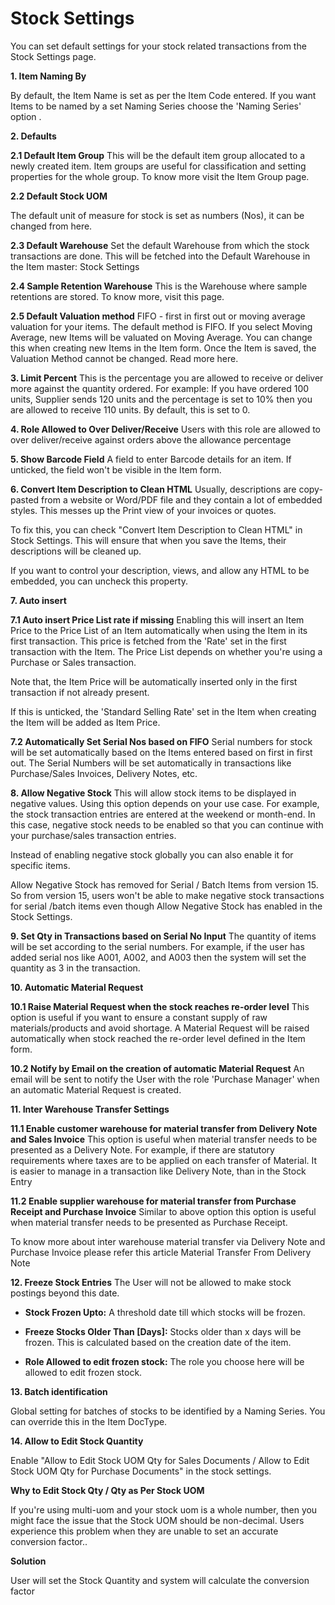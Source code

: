 # Stock Settings 
You can set default settings for your stock related transactions from the Stock Settings page.

**1. Item Naming By** 

By default, the Item Name is set as per the Item Code entered. If you want Items to be named by a set Naming Series choose the 'Naming Series' option .

**2. Defaults** 

**2.1 Default Item Group** 
This will be the default item group allocated to a newly created item. Item groups are useful for classification and setting properties for the whole group. To know more visit the Item Group page.

**2.2 Default Stock UOM**

The default unit of measure for stock is set as numbers (Nos), it can be changed from here.

**2.3 Default Warehouse** 
Set the default Warehouse from which the stock transactions are done. This will be fetched into the Default Warehouse in the Item master: Stock Settings

**2.4 Sample Retention Warehouse** 
This is the Warehouse where sample retentions are stored. To know more, visit this page.

**2.5 Default Valuation method** 
FIFO - first in first out or moving average valuation for your items. The default method is FIFO. If you select Moving Average, new Items will be valuated on Moving Average. You can change this when creating new Items in the Item form. Once the Item is saved, the Valuation Method cannot be changed. Read more here.

**3. Limit Percent** 
This is the percentage you are allowed to receive or deliver more against the quantity ordered. For example: If you have ordered 100 units, Supplier sends 120 units and the percentage is set to 10% then you are allowed to receive 110 units. By default, this is set to 0.

**4. Role Allowed to Over Deliver/Receive** 
Users with this role are allowed to over deliver/receive against orders above the allowance percentage

**5. Show Barcode Field** 
A field to enter Barcode details for an item. If unticked, the field won't be visible in the Item form.

**6. Convert Item Description to Clean HTML** 
Usually, descriptions are copy-pasted from a website or Word/PDF file and they contain a lot of embedded styles. This messes up the Print view of your invoices or quotes.

To fix this, you can check "Convert Item Description to Clean HTML" in Stock Settings. This will ensure that when you save the Items, their descriptions will be cleaned up.

If you want to control your description, views, and allow any HTML to be embedded, you can uncheck this property.

**7. Auto insert** 

**7.1 Auto insert Price List rate if missing** 
Enabling this will insert an Item Price to the Price List of an Item automatically when using the Item in its first transaction. This price is fetched from the 'Rate' set in the first transaction with the Item. The Price List depends on whether you're using a Purchase or Sales transaction.

Note that, the Item Price will be automatically inserted only in the first transaction if not already present.

If this is unticked, the 'Standard Selling Rate' set in the Item when creating the Item will be added as Item Price.

**7.2 Automatically Set Serial Nos based on FIFO** 
Serial numbers for stock will be set automatically based on the Items entered based on first in first out. The Serial Numbers will be set automatically in transactions like Purchase/Sales Invoices, Delivery Notes, etc.

**8. Allow Negative Stock** 
This will allow stock items to be displayed in negative values. Using this option depends on your use case. For example, the stock transaction entries are entered at the weekend or month-end. In this case, negative stock needs to be enabled so that you can continue with your purchase/sales transaction entries.

Instead of enabling negative stock globally you can also enable it for specific items.

Allow Negative Stock has removed for Serial / Batch Items from version 15. So from version 15, users won't be able to make negative stock transactions for serial /batch items even though Allow Negative Stock has enabled in the Stock Settings.

**9. Set Qty in Transactions based on Serial No Input** 
The quantity of items will be set according to the serial numbers. For example, if the user has added serial nos like A001, A002, and A003 then the system will set the quantity as 3 in the transaction.

**10. Automatic Material Request** 

**10.1 Raise Material Request when the stock reaches re-order level** 
This option is useful if you want to ensure a constant supply of raw materials/products and avoid shortage. A Material Request will be raised automatically when stock reached the re-order level defined in the Item form.

**10.2 Notify by Email on the creation of automatic Material Request** 
An email will be sent to notify the User with the role 'Purchase Manager' when an automatic Material Request is created.

**11. Inter Warehouse Transfer Settings** 

**11.1 Enable customer warehouse for material transfer from Delivery Note and Sales Invoice** 
This option is useful when material transfer needs to be presented as a Delivery Note. For example, if there are statutory requirements where taxes are to be applied on each transfer of Material. It is easier to manage in a transaction like Delivery Note, than in the Stock Entry

**11.2 Enable supplier warehouse for material transfer from Purchase Receipt and Purchase Invoice** 
Similar to above option this option is useful when material transfer needs to be presented as Purchase Receipt.

To know more about inter warehouse material transfer via Delivery Note and Purchase Invoice please refer this article Material Transfer From Delivery Note

**12. Freeze Stock Entries** 
The User will not be allowed to make stock postings beyond this date.

* **Stock Frozen Upto:** A threshold date till which stocks will be frozen.
* **Freeze Stocks Older Than [Days]:** Stocks older than x days will be frozen. This is calculated based on the creation date of the item.

* **Role Allowed to edit frozen stock:** The role you choose here will be allowed to edit frozen stock.

**13. Batch identification**

Global setting for batches of stocks to be identified by a Naming Series. You can override this in the Item DocType.

**14. Allow to Edit Stock Quantity**

Enable "Allow to Edit Stock UOM Qty for Sales Documents / Allow to Edit Stock UOM Qty for Purchase Documents" in the stock settings.

**Why to Edit Stock Qty / Qty as Per Stock UOM**

If you're using multi-uom and your stock uom is a whole number, then you might face the issue that the Stock UOM should be non-decimal. Users experience this problem when they are unable to set an accurate conversion factor..

**Solution**

User will set the Stock Quantity and system will calculate the conversion factor
